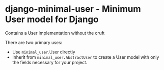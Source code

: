# django-minimal-user - Minimum User model for Django

Contains a User implementation without the cruft

There are two primary uses:

* Use `minimal_user`.User directly
* Inherit from `minimal_user.AbstractUser` to create a User model with only
  the fields necessary for your project.
